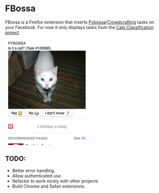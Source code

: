 # FBossa

FBossa is a Firefox extension that inserts [Pybossa](http://pybossa.com)/[Crowdcrafting](http://crowdcrafting.org) tasks on your Facebook. For now it only displays tasks from the [Cats Classification project](http://crowdcrafting.org/app/catsclassification/)

![screenshot](screenshot.png)

## TODO:

* Better error handling.
* Allow authenticated use.
* Refactor to work nicely with other projects.
* Build Chrome and Safari extensions.
